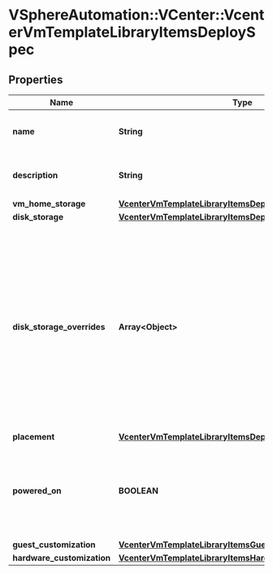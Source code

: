 # VSphereAutomation::VCenter::VcenterVmTemplateLibraryItemsDeploySpec

## Properties
Name | Type | Description | Notes
------------ | ------------- | ------------- | -------------
**name** | **String** | Name of the deployed virtual machine. | 
**description** | **String** | Description of the deployed virtual machine. | [optional] 
**vm_home_storage** | [**VcenterVmTemplateLibraryItemsDeploySpecVmHomeStorage**](VcenterVmTemplateLibraryItemsDeploySpecVmHomeStorage.md) |  | [optional] 
**disk_storage** | [**VcenterVmTemplateLibraryItemsDeploySpecDiskStorage**](VcenterVmTemplateLibraryItemsDeploySpecDiskStorage.md) |  | [optional] 
**disk_storage_overrides** | **Array&lt;Object&gt;** | Storage specification for individual disks in the deployed virtual machine. This is specified as a mapping between disk identifiers in the source virtual machine template contained in the library item and their storage specifications. | [optional] 
**placement** | [**VcenterVmTemplateLibraryItemsDeployPlacementSpec**](VcenterVmTemplateLibraryItemsDeployPlacementSpec.md) |  | [optional] 
**powered_on** | **BOOLEAN** | Specifies whether the deployed virtual machine should be powered on after deployment. | [optional] 
**guest_customization** | [**VcenterVmTemplateLibraryItemsGuestCustomizationSpec**](VcenterVmTemplateLibraryItemsGuestCustomizationSpec.md) |  | [optional] 
**hardware_customization** | [**VcenterVmTemplateLibraryItemsHardwareCustomizationSpec**](VcenterVmTemplateLibraryItemsHardwareCustomizationSpec.md) |  | [optional] 


